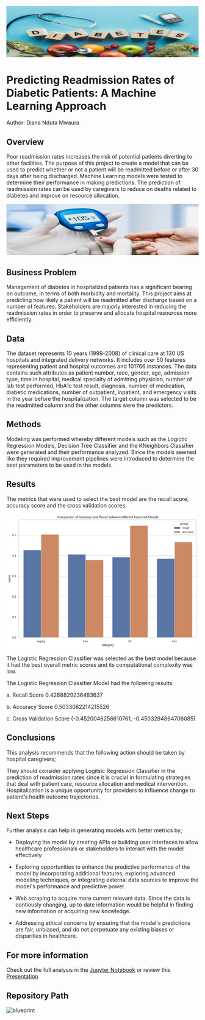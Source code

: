 
![blueprint](Images/diabetes-management_3_1500x400.jpg)


#  Predicting Readmission Rates of Diabetic Patients: A Machine Learning Approach
Author: Diana Nduta Mwaura

## Overview

Poor readmission rates increases the risk of potential patients diverting to other facilities. The purpose of this project to create a model that can be used to predict whether or not a patient will be readmitted before or after 30 days after being discharged. Machine Learning models were tested to determine their performance in making predictions. The prediction of readmission rates can be used by caregivers to reduce on deaths related to diabetes and improve on resource allocation.  

![blueprint](Images/1000-8_1500x400.png)

## Business Problem

Management of diabetes in hospitalized patients has a significant bearing on outcome, in terms of both morbidity and mortality. This project aims at predicting how likely a patient will be readmitted after discharge based on a number of features. Stakeholders are majorly interested in reducing the readmission rates in order to preserve and allocate hospital resources more efficiently.

## Data

The dataset represents 10 years (1999-2008) of clinical care at 130 US hospitals and integrated delivery networks. It includes over 50 features representing patient and hospital outcomes and 101766 instances. The data contains such attributes as patient number, race, gender, age, admission type, time in hospital, medical specialty of admitting physician, number of lab test performed, HbA1c test result, diagnosis, number of medication, diabetic medications, number of outpatient, inpatient, and emergency visits in the year before the hospitalization. The target column was selected to be the readmitted column and the other columns were the predictors.

## Methods

Modeling was performed whereby different models such as the Logictic Regression Models, Decision Tree Classifier and the KNeighbors Classifier were generated and their performance analyzed. Since the models seemed like they required improvement pipelines were introduced to determine the best parameters to be used in the models. 

## Results

The metrics that were used to select the best model are the recall score, accuracy score and the cross validation scores.

![blueprint](Images/general_performance.png)

The Logistic Regression Classifier was selected as the best model because it had the best overall metric scores and its computational complexity was low.

The Logistic Regression Classifier Model had the following results:

a. Recall Score            0.4268829236483637

b. Accuracy Score          0.5033082214215526

c. Cross Validation Score   (-0.4520046256610761, -0.4503294864706085)

## Conclusions

This analysis recommends that the following action should be taken by hospital caregivers;

They should consider applying Logitsic Regression Classifier in the prediction of readmission rates since it is crucial in formulating strategies that deal with patient care, resource allocation and medical intervention. Hospitalization is a unique opportunity for providers to influence change to patient’s health outcome trajectories.

## Next Steps

Further analysis can help in generating models with better metrics by;

-  Deploying the model by creating APIs or building user interfaces to allow healthcare professionals or stakeholders to interact with the model effectively

- Exploring opportunities to enhance the predictive performance of the model by incorporating additional features, exploring advanced modeling techniques, or integrating external data sources to improve the model's performance and predictive power.

- Web scraping to acquire more current relevant data. Since the data is contiously changing, up to date information would be helpful in finding new information or acquiring new knowledge.

- Addressing ethical concerns by ensuring that the model's predictions are fair, unbiased, and do not perpetuate any existing biases or disparities in healthcare.
        

## For more information

Check out the full analysis in the [Jupyter Notebook](https://github.com/DianaNduta/Microsoft-Movie-Analysis/blob/master/Microsoft%20Movie%20Genre%20Analysis.ipynb) or review this [Presentation](https://github.com/DianaNduta/Microsoft-Movie-Analysis/blob/master/Presentation.pdf)
## Repository Path

![blueprint](images/Repositorypath.PNG)











